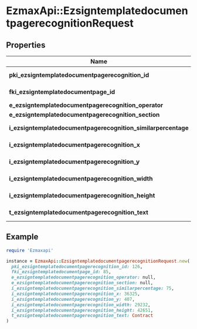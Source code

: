 # EzmaxApi::EzsigntemplatedocumentpagerecognitionRequest

## Properties

| Name | Type | Description | Notes |
| ---- | ---- | ----------- | ----- |
| **pki_ezsigntemplatedocumentpagerecognition_id** | **Integer** | The unique ID of the Ezsigntemplatedocumentpagerecognition | [optional] |
| **fki_ezsigntemplatedocumentpage_id** | **Integer** | The unique ID of the Ezsigntemplatedocumentpage |  |
| **e_ezsigntemplatedocumentpagerecognition_operator** | [**FieldEEzsigntemplatedocumentpagerecognitionOperator**](FieldEEzsigntemplatedocumentpagerecognitionOperator.md) |  |  |
| **e_ezsigntemplatedocumentpagerecognition_section** | [**FieldEEzsigntemplatedocumentpagerecognitionSection**](FieldEEzsigntemplatedocumentpagerecognitionSection.md) |  |  |
| **i_ezsigntemplatedocumentpagerecognition_similarpercentage** | **Integer** | The similarpercentage of the Ezsigntemplatedocumentpagerecognition | [optional] |
| **i_ezsigntemplatedocumentpagerecognition_x** | **Integer** | The x of the Ezsigntemplatedocumentpagerecognition | [optional] |
| **i_ezsigntemplatedocumentpagerecognition_y** | **Integer** | The y of the Ezsigntemplatedocumentpagerecognition | [optional] |
| **i_ezsigntemplatedocumentpagerecognition_width** | **Integer** | The width of the Ezsigntemplatedocumentpagerecognition | [optional] |
| **i_ezsigntemplatedocumentpagerecognition_height** | **Integer** | The height of the Ezsigntemplatedocumentpagerecognition | [optional] |
| **t_ezsigntemplatedocumentpagerecognition_text** | **String** | The text of the Ezsigntemplatedocumentpagerecognition |  |

## Example

```ruby
require 'Ezmaxapi'

instance = EzmaxApi::EzsigntemplatedocumentpagerecognitionRequest.new(
  pki_ezsigntemplatedocumentpagerecognition_id: 126,
  fki_ezsigntemplatedocumentpage_id: 85,
  e_ezsigntemplatedocumentpagerecognition_operator: null,
  e_ezsigntemplatedocumentpagerecognition_section: null,
  i_ezsigntemplatedocumentpagerecognition_similarpercentage: 75,
  i_ezsigntemplatedocumentpagerecognition_x: 36325,
  i_ezsigntemplatedocumentpagerecognition_y: 407,
  i_ezsigntemplatedocumentpagerecognition_width: 29232,
  i_ezsigntemplatedocumentpagerecognition_height: 42651,
  t_ezsigntemplatedocumentpagerecognition_text: Contract
)
```

